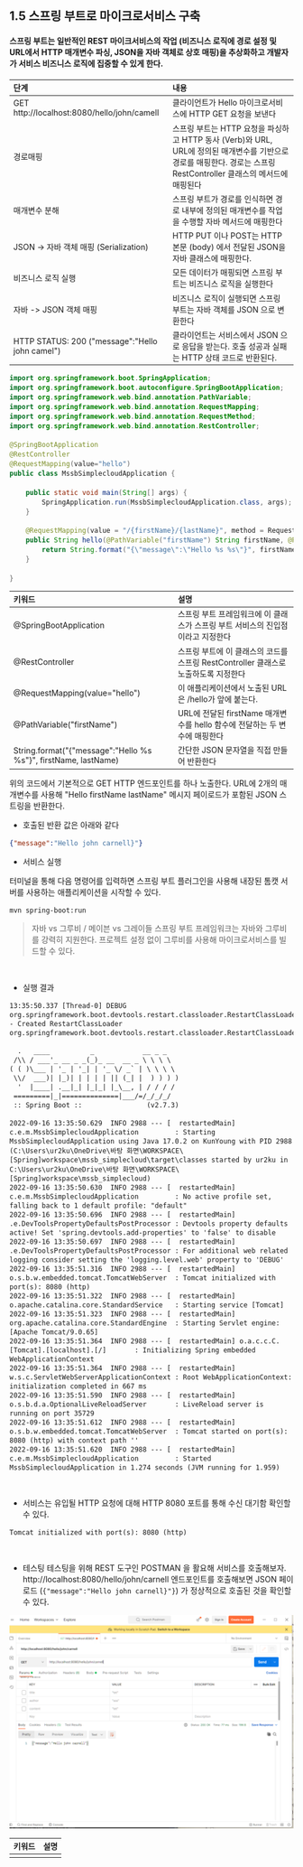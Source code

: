 ## 1.5 스프링 부트로 마이크로서비스 구축


#### 스프링 부트는 일반적인 REST 마이크서비스의 작업 (비즈니스 로직에 경로 설정 및 URL에서 HTTP 매개변수 파싱, JSON을 자바 객체로 상호 매핑)을 추상화하고 개발자가 서비스 비즈니스 로직에 집중할 수 있게 한다.

| 단계                                              | 내용                                                                                                             |
|:------------------------------------------------|:---------------------------------------------------------------------------------------------------------------|
| GET http://localhost:8080/hello/john/camell     | 클라이언트가 Hello 마이크로서비스에 HTTP GET 요청을 보낸다                                                                         |
| 경로매핑                                            | 스프링 부트는 HTTP 요청을 파싱하고 HTTP 동사 (Verb)와 URL, URL에 정의된 매개변수를 기반으로 경로를 매핑한다. 경로는 스프링 RestController 클래스의 메서드에 매핑된다 |
| 매개변수 분해                                         | 스프링 부트가 경로를 인식하면 경로 내부에 정의된 매개변수를 작업을 수행할 자바 메서드에 매핑한다                                                         |
| JSON -> 자바 객체 매핑 (Serialization)                | HTTP PUT 이나 POST는 HTTP 본문 (body) 에서 전달된 JSON을 자바 클래스에 매핑한다.                                                    |
| 비즈니스 로직 실행                                      | 모든 데이터가 매핑되면 스프링 부트는 비즈니스 로직을 실행한다                                                                             |
| 자바 -> JSON 객체 매핑                                | 비즈니스 로직이 실행되면 스프링 부트는 자바 객체를 JSON 으로 변환한다                                                                      |
| HTTP STATUS: 200 ("message":"Hello john camel") | 클라이언트는 서비스에서 JSON 으로 응답을 받는다. 호출 성공과 실패는 HTTP 상태 코드로 반환된다.                                                     |




```java
import org.springframework.boot.SpringApplication;
import org.springframework.boot.autoconfigure.SpringBootApplication;
import org.springframework.web.bind.annotation.PathVariable;
import org.springframework.web.bind.annotation.RequestMapping;
import org.springframework.web.bind.annotation.RequestMethod;
import org.springframework.web.bind.annotation.RestController;

@SpringBootApplication
@RestController
@RequestMapping(value="hello")
public class MssbSimplecloudApplication {

    public static void main(String[] args) {
        SpringApplication.run(MssbSimplecloudApplication.class, args);
    }

    @RequestMapping(value = "/{firstName}/{lastName}", method = RequestMethod.GET)
    public String hello(@PathVariable("firstName") String firstName, @PathVariable("lastName") String lastName) {
        return String.format("{\"message\":\"Hello %s %s\"}", firstName, lastName);
    }

}
```

| 키워드                    | 설명                                                    |
|:-----------------------|:------------------------------------------------------|
| @SpringBootApplication | 스프링 부트 프레임워크에 이 클래스가 스프링 부트 서비스의 진입점이라고 지정한다          |
| @RestController        | 스프링 부트에 이 클래스의 코드를 스프링 RestController 클래스로 노출하도록 지정한다 |
| @RequestMapping(value="hello") | 이 애플리케이션에서 노출된 URL은 /hello가 앞에 붙는다.                   |
|@PathVariable("firstName")| URL에 전달된 firstName 매개변수를 hello 함수에 전달하는 두 변수에 매핑한다    |
|String.format("{\"message\":\"Hello %s %s\"}", firstName, lastName)| 간단한 JSON 문자열을 직접 만들어 반환한다                             |

위의 코드에서 기본적으로 GET HTTP 엔드포인트를 하나 노출한다. URL에 2개의 매개변수를 사용해 "Hello firstName lastName"  메시지 페이로드가 포함된 JSON 스트링을 반환한다.

- 호출된 반환 값은 아래와 같다

```json
{"message":"Hello john carnell}"}
```

- 서비스 실행

터미널을 통해 다음 명령어를 입력하면 스프링 부트 플러그인을 사용해 내장된 톰캣 서버를 사용하는 애플리케이션을 시작할 수 있다.

```shell
mvn spring-boot:run
```

> 자바 vs 그루비 / 메이븐 vs 그레이들
> 스프링 부트 프레임워크는 자바와 그루비를 강력히 지원한다. 프로젝트 설정 없이 그루비를 사용해 마이크로서비스를 빌드할 수 있다.

<br/>

- 실행 결과

```shell
13:35:50.337 [Thread-0] DEBUG org.springframework.boot.devtools.restart.classloader.RestartClassLoader - Created RestartClassLoader org.springframework.boot.devtools.restart.classloader.RestartClassLoader@500c9eeb

  .   ____          _            __ _ _
 /\\ / ___'_ __ _ _(_)_ __  __ _ \ \ \ \
( ( )\___ | '_ | '_| | '_ \/ _` | \ \ \ \
 \\/  ___)| |_)| | | | | || (_| |  ) ) ) )
  '  |____| .__|_| |_|_| |_\__, | / / / /
 =========|_|==============|___/=/_/_/_/
 :: Spring Boot ::                (v2.7.3)

2022-09-16 13:35:50.629  INFO 2988 --- [  restartedMain] c.e.m.MssbSimplecloudApplication         : Starting MssbSimplecloudApplication using Java 17.0.2 on KunYoung with PID 2988 (C:\Users\ur2ku\OneDrive\바탕 화면\WORKSPACE\[Spring]workspace\mssb_simplecloud\target\classes started by ur2ku in C:\Users\ur2ku\OneDrive\바탕 화면\WORKSPACE\[Spring]workspace\mssb_simplecloud)
2022-09-16 13:35:50.630  INFO 2988 --- [  restartedMain] c.e.m.MssbSimplecloudApplication         : No active profile set, falling back to 1 default profile: "default"
2022-09-16 13:35:50.696  INFO 2988 --- [  restartedMain] .e.DevToolsPropertyDefaultsPostProcessor : Devtools property defaults active! Set 'spring.devtools.add-properties' to 'false' to disable
2022-09-16 13:35:50.697  INFO 2988 --- [  restartedMain] .e.DevToolsPropertyDefaultsPostProcessor : For additional web related logging consider setting the 'logging.level.web' property to 'DEBUG'
2022-09-16 13:35:51.316  INFO 2988 --- [  restartedMain] o.s.b.w.embedded.tomcat.TomcatWebServer  : Tomcat initialized with port(s): 8080 (http)
2022-09-16 13:35:51.322  INFO 2988 --- [  restartedMain] o.apache.catalina.core.StandardService   : Starting service [Tomcat]
2022-09-16 13:35:51.323  INFO 2988 --- [  restartedMain] org.apache.catalina.core.StandardEngine  : Starting Servlet engine: [Apache Tomcat/9.0.65]
2022-09-16 13:35:51.364  INFO 2988 --- [  restartedMain] o.a.c.c.C.[Tomcat].[localhost].[/]       : Initializing Spring embedded WebApplicationContext
2022-09-16 13:35:51.364  INFO 2988 --- [  restartedMain] w.s.c.ServletWebServerApplicationContext : Root WebApplicationContext: initialization completed in 667 ms
2022-09-16 13:35:51.590  INFO 2988 --- [  restartedMain] o.s.b.d.a.OptionalLiveReloadServer       : LiveReload server is running on port 35729
2022-09-16 13:35:51.612  INFO 2988 --- [  restartedMain] o.s.b.w.embedded.tomcat.TomcatWebServer  : Tomcat started on port(s): 8080 (http) with context path ''
2022-09-16 13:35:51.620  INFO 2988 --- [  restartedMain] c.e.m.MssbSimplecloudApplication         : Started MssbSimplecloudApplication in 1.274 seconds (JVM running for 1.959)
```

<br/>

- 서비스는 유입될 HTTP 요청에 대해 HTTP 8080 포트를 통해 수신 대기함 확인할 수 있다.
```shell
Tomcat initialized with port(s): 8080 (http)
```


<br/>

- 테스팅
테스팅을 위해 REST 도구인 POSTMAN 을 활요해 서비스를 호출해보자.
  http://localhost:8080/hello/john/carnell 엔드포인트를 호출해보면 JSON 페이로드 (``{"message":"Hello john carnell}"}``) 가 정상적으로 호출된 것을 확인할 수 있다. 



![](readmefile/img.png)

















|키워드|설명|
|:---|:---|
|||